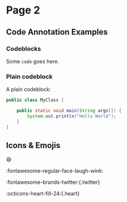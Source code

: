 # Page 2

## Code Annotation Examples

### Codeblocks

Some `code` goes here.

### Plain codeblock

A plain codeblock: 

```java title="A simple java class", linenums="1", hl_lines="4"
public class MyClass {

    public static void main(String args[]) {
        System.out.println("Hello World");
    }
}
```

## Icons & Emojis

:smile:

:fontawesome-regular-face-laugh-wink:

:fontawesome-brands-twitter:{.twitter}

:octicons-heart-fill-24:{.heart}

